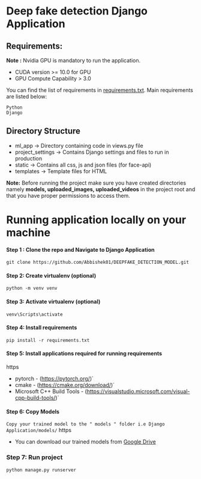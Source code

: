 # Deep fake detection Django Application
## Requirements:

**Note :** Nvidia GPU is mandatory to run the application.
- CUDA version >= 10.0 for GPU
- GPU Compute Capability > 3.0 


You can find the list of requirements in [requirements.txt](https://drive.google.com/file/d/14svhmCnjrkUOkRfr3uuCmXYWjojuy5B8/view?usp=drive_link). Main requirements are listed below:

```
Python 
Django 
```

## Directory Structure

- ml_app -> Directory containing code in views.py file
- project_settings -> Contains Django settings and files to run in production
- static -> Contains all css, js and json files (for face-api)
- templates -> Template files for HTML

<b>Note:</b> Before running the project make sure you have created directories namely <strong>models, uploaded_images, uploaded_videos</strong> in the project root and that you have proper permissions to access them.

# Running application locally on your machine

#### Step 1 : Clone the repo and Navigate to Django Application

`git clone https://github.com/Abbishek01/DEEPFAKE_DETECTION_MODEL.git`

#### Step 2: Create virtualenv (optional)

`python -m venv venv`

#### Step 3: Activate virtualenv (optional)

`venv\Scripts\activate`

#### Step 4: Install requirements

`pip install -r requirements.txt`

#### Step 5: Install applications required for running requirements
https
- pytorch - (https://pytorch.org/)`
- cmake - (https://cmake.org/download/)`
- Microsoft C++ Build Tools - (https://visualstudio.microsoft.com/visual-cpp-build-tools/)`

#### Step 6: Copy Models

`Copy your trained model to the " models " folder i.e Django Application/models/`
https
- You can download our trained models from [Google Drive](https://drive.google.com/drive/folders/1RWCUoqoC5et2X4E7c1nSVfS9OHRjSTKi?usp=sharing)

### Step 7: Run project

`python manage.py runserver`

